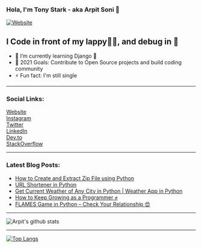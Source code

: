 ### Hola, I'm Tony Stark - aka Arpit Soni 👋

[![Website](https://img.shields.io/website?label=codesnail.com&style=for-the-badge&url=https%3A%2F%2Fcodestackr.com)](https://www.codesnail.com)

## I Code in front of my lappy👨‍💻, and debug in 🚽 

- 🌱 I’m currently learning Django 🦄
- 🎯 2021 Goals: Contribute to Open Source projects and build coding community
- ⚡ Fun fact: I'm still single

---

### Social Links:

[Website](https://www.codesnail.com/)<br>
[Instagram](https://www.instagram.com/code_snail/)<br>
[Twitter](https://twitter.com/code_snail)<br>
[LinkedIn](https://www.linkedin.com/in/arpitsoni108/)<br>
[Dev.to](https://dev.to/codesnail/)<br>
[StackOverflow](https://stackoverflow.com/users/8997228/arpit-soni)

---

### Latest Blog Posts:

<!-- BLOG-POST-LIST:START -->
- [How to Create and Extract Zip File using Python](https://www.codesnail.com/how-to-create-and-extract-zip-file-using-python/)
- [URL Shortener in Python](https://www.codesnail.com/url-shortener-in-python/)
- [Get Current Weather of Any City in Python | Weather App in Python](https://www.codesnail.com/get-current-weather-of-any-city-in-python-weather-app-in-python/)
- [How to Keep Growing as a Programmer ✊](https://www.codesnail.com/how-to-keep-growing-as-a-programmer/)
- [FLAMES Game in Python – Check Your Relationship 😍](https://www.codesnail.com/flames-game-in-python/)
<!-- BLOG-POST-LIST:END -->

---
![Arpit's github stats](https://github-readme-stats.vercel.app/api?username=soniarpit&show_icons=true&theme=dark&icon_color=fff)

---
[![Top Langs](https://github-readme-stats.vercel.app/api/top-langs/?username=soniarpit)](https://github.com/SoniArpit/)

